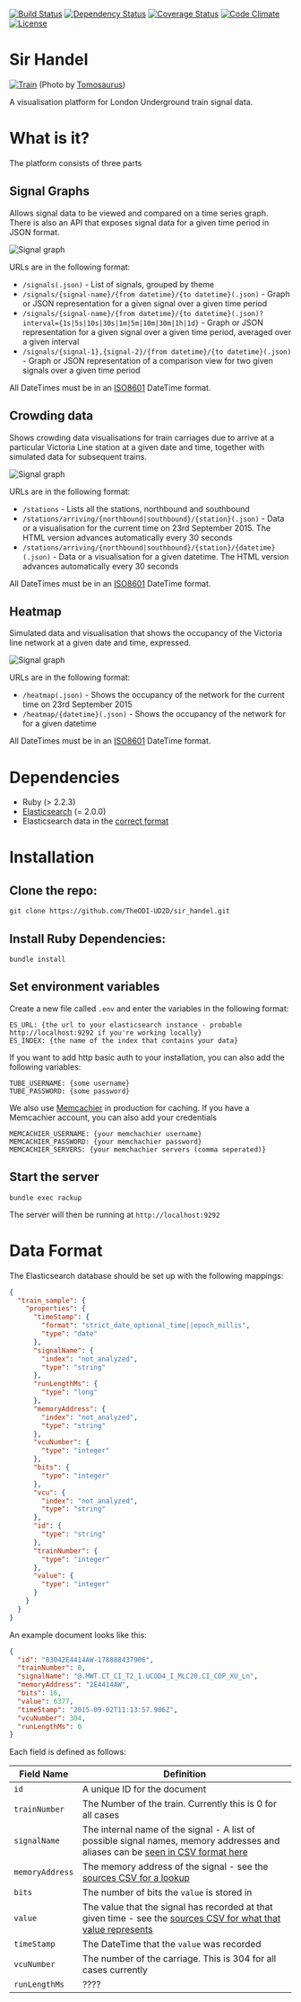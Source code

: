 [![Build Status](http://img.shields.io/travis/TheODI-UD2D/sir_handel.svg?style=flat-square)](https://travis-ci.org/TheODI-UD2D/sir_handel)
[![Dependency Status](http://img.shields.io/gemnasium/TheODI-UD2D/sir_handel.svg?style=flat-square)](https://gemnasium.com/TheODI-UD2D/sir_handel)
[![Coverage Status](http://img.shields.io/coveralls/TheODI-UD2D/sir_handel.svg?style=flat-square)](https://coveralls.io/r/TheODI-UD2D/sir_handel)
[![Code Climate](http://img.shields.io/codeclimate/github/TheODI-UD2D/sir_handel.svg?style=flat-square)](https://codeclimate.com/github/TheODI-UD2D/sir_handel)
[![License](http://img.shields.io/:license-mit-blue.svg?style=flat-square)](http://TheODI-UD2D.mit-license.org)

# Sir Handel

[![Train](https://farm1.staticflickr.com/41/76607175_d76b553995_z.jpg)](https://www.flickr.com/photos/tomloudon/76607175/)
(Photo by [Tomosaurus](https://www.flickr.com/photos/tomloudon/))

A visualisation platform for London Underground train signal data.

# What is it?

The platform consists of three parts

## Signal Graphs

Allows signal data to be viewed and compared on a time series graph. There is also an API that exposes signal data for a given time period in JSON format.

![Signal graph](/signal-screenshot.png)

URLs are in the following format:

* ``/signals(.json)`` - List of signals, grouped by theme
* ``/signals/{signal-name}/{from datetime}/{to datetime}(.json)`` - Graph or JSON representation for a given signal over a given time period
* ``/signals/{signal-name}/{from datetime}/{to datetime}(.json)?interval={1s|5s|10s|30s|1m|5m|10m|30m|1h|1d}`` - Graph or JSON representation for a given signal over a given time period, averaged over a given interval
* ``/signals/{signal-1},{signal-2}/{from datetime}/{to datetime}(.json)`` - Graph or JSON representation of a comparison view for two given signals over a given time period

All DateTimes must be in an [ISO8601](https://tools.ietf.org/html/rfc3339) DateTime format.

## Crowding data

Shows crowding data visualisations for train carriages due to arrive at a particular Victoria Line station at a given date and time, together with simulated data for subsequent trains.

![Signal graph](/crowding-screenshot.png)

URLs are in the following format:

* ``/stations`` - Lists all the stations, northbound and southbound
* ``/stations/arriving/{northbound|southbound}/{station}(.json)`` - Data or a visualisation for the current time on 23rd September 2015. The HTML version advances automatically every 30 seconds
* ``/stations/arriving/{northbound|southbound}/{station}/{datetime}(.json)`` - Data or a visualisation for a given datetime. The HTML version advances automatically every 30 seconds

All DateTimes must be in an [ISO8601](https://tools.ietf.org/html/rfc3339) DateTime format.

## Heatmap

Simulated data and visualisation that shows the occupancy of the Victoria line network at a given date and time, expressed.

![Signal graph](/heatmap-screenshot.png)

URLs are in the following format:

* ``/heatmap(.json)`` - Shows the occupancy of the network for the current time on 23rd September 2015
* ``/heatmap/{datetime}(.json)`` - Shows the occupancy of the network for for a given datetime

All DateTimes must be in an [ISO8601](https://tools.ietf.org/html/rfc3339) DateTime format.

# Dependencies

* Ruby (> 2.2.3)
* [Elasticsearch](https://www.elastic.co/products/elasticsearch) (= 2.0.0)
* Elasticsearch data in the [correct format](#data_format)

# Installation

## Clone the repo:

```
git clone https://github.com/TheODI-UD2D/sir_handel.git
```

## Install Ruby Dependencies:

```
bundle install
```

## Set environment variables

Create a new file called `.env` and enter the variables in the following format:

```
ES_URL: {the url to your elasticsearch instance - probable http://localhost:9292 if you're working locally}
ES_INDEX: {the name of the index that contains your data}
```

If you want to add http basic auth to your installation, you can also add the following variables:

```
TUBE_USERNAME: {some username}
TUBE_PASSWORD: {some password}
```

We also use [Memcachier](https://www.memcachier.com/) in production for caching. If you have a Memcachier account,
you can also add your credentials

```
MEMCACHIER_USERNAME: {your memchachier username}
MEMCACHIER_PASSWORD: {your memchachier password}
MEMCACHIER_SERVERS: {your memchachier servers (comma seperated)}
```

## Start the server

```
bundle exec rackup
```

The server will then be running at ``http://localhost:9292``

# Data Format

The Elasticsearch database should be set up with the following mappings:

```JSON
{
  "train_sample": {
    "properties": {
      "timeStamp": {
        "format": "strict_date_optional_time||epoch_millis",
        "type": "date"
      },
      "signalName": {
        "index": "not_analyzed",
        "type": "string"
      },
      "runLengthMs": {
        "type": "long"
      },
      "memoryAddress": {
        "index": "not_analyzed",
        "type": "string"
      },
      "vcuNumber": {
        "type": "integer"
      },
      "bits": {
        "type": "integer"
      },
      "vcu": {
        "index": "not_analyzed",
        "type": "string"
      },
      "id": {
        "type": "string"
      },
      "trainNumber": {
        "type": "integer"
      },
      "value": {
        "type": "integer"
      }
    }
  }
}
```

An example document looks like this:

```JSON
{
  "id": "03042E4414AW-178888437906",
  "trainNumber": 0,
  "signalName": "@.MWT.CT_CI_T2_1.UCOD4_I_MLC20.CI_COP_XU_Ln",
  "memoryAddress": "2E4414AW",
  "bits": 16,
  "value": 6377,
  "timeStamp": "2015-09-02T11:13:57.906Z",
  "vcuNumber": 304,
  "runLengthMs": 0
}
```

Each field is defined as follows:

| Field Name      | Definition |
|-----------------|------------|
| `id`            | A unique ID for the document |
| `trainNumber`   | The Number of the train. Currently this is 0 for all cases |
| `signalName`    | The internal name of the signal - A list of possible signal names, memory addresses and aliases can be [seen in CSV format here](config/sources/signals.csv) |
| `memoryAddress` | The memory address of the signal - see the [sources CSV for a lookup](config/sources/signals.csv) |
| `bits`          | The number of bits the `value` is stored in |
| `value`         | The value that the signal has recorded at that given time - see the [sources CSV for what that value represents](config/sources/signals.csv) |
| `timeStamp`     | The DateTime that the `value` was recorded |
| `vcuNumber`     | The number of the carriage. This is 304 for all cases currently |
| `runLengthMs`   | ???? |
